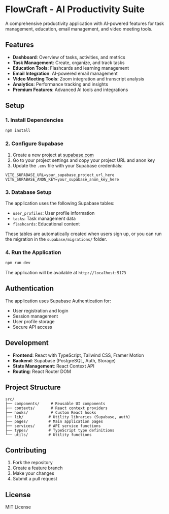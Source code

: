 # FlowCraft - AI Productivity Suite

A comprehensive productivity application with AI-powered features for task management, education, email management, and video meeting tools.

## Features

- **Dashboard**: Overview of tasks, activities, and metrics
- **Task Management**: Create, organize, and track tasks
- **Education Tools**: Flashcards and learning management
- **Email Integration**: AI-powered email management
- **Video Meeting Tools**: Zoom integration and transcript analysis
- **Analytics**: Performance tracking and insights
- **Premium Features**: Advanced AI tools and integrations

## Setup

### 1. Install Dependencies

```bash
npm install
```

### 2. Configure Supabase

1. Create a new project at [supabase.com](https://supabase.com)
2. Go to your project settings and copy your project URL and anon key
3. Update the `.env` file with your Supabase credentials:

```env
VITE_SUPABASE_URL=your_supabase_project_url_here
VITE_SUPABASE_ANON_KEY=your_supabase_anon_key_here
```

### 3. Database Setup

The application uses the following Supabase tables:

- `user_profiles`: User profile information
- `tasks`: Task management data
- `flashcards`: Educational content

These tables are automatically created when users sign up, or you can run the migration in the `supabase/migrations/` folder.

### 4. Run the Application

```bash
npm run dev
```

The application will be available at `http://localhost:5173`

## Authentication

The application uses Supabase Authentication for:

- User registration and login
- Session management
- User profile storage
- Secure API access

## Development

- **Frontend**: React with TypeScript, Tailwind CSS, Framer Motion
- **Backend**: Supabase (PostgreSQL, Auth, Storage)
- **State Management**: React Context API
- **Routing**: React Router DOM

## Project Structure

```
src/
├── components/     # Reusable UI components
├── contexts/       # React context providers
├── hooks/          # Custom React hooks
├── lib/           # Utility libraries (Supabase, auth)
├── pages/         # Main application pages
├── services/      # API service functions
├── types/         # TypeScript type definitions
└── utils/         # Utility functions
```

## Contributing

1. Fork the repository
2. Create a feature branch
3. Make your changes
4. Submit a pull request

## License

MIT License 